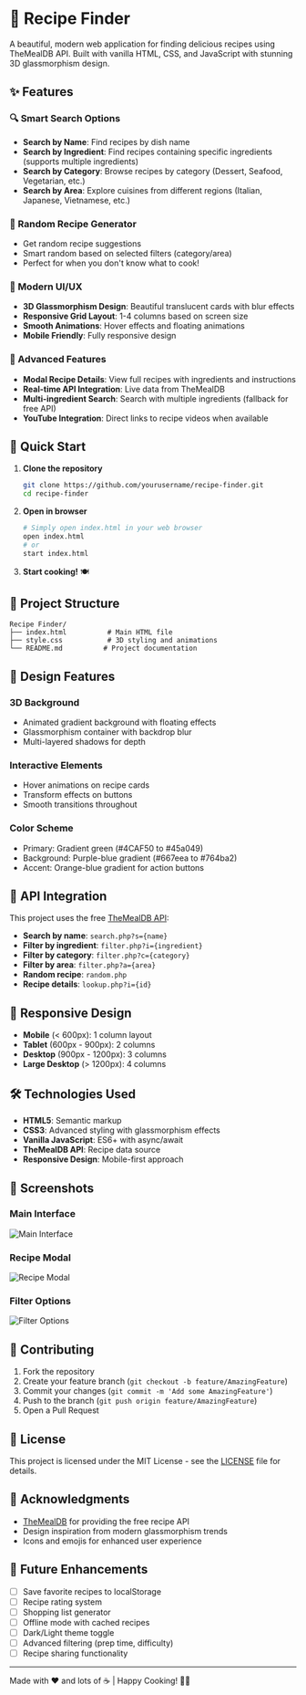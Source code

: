 # 🍳 Recipe Finder

A beautiful, modern web application for finding delicious recipes using TheMealDB API. Built with vanilla HTML, CSS, and JavaScript with stunning 3D glassmorphism design.

## ✨ Features

### 🔍 Smart Search Options
- **Search by Name**: Find recipes by dish name
- **Search by Ingredient**: Find recipes containing specific ingredients (supports multiple ingredients)
- **Search by Category**: Browse recipes by category (Dessert, Seafood, Vegetarian, etc.)
- **Search by Area**: Explore cuisines from different regions (Italian, Japanese, Vietnamese, etc.)

### 🎲 Random Recipe Generator
- Get random recipe suggestions
- Smart random based on selected filters (category/area)
- Perfect for when you don't know what to cook!

### 📱 Modern UI/UX
- **3D Glassmorphism Design**: Beautiful translucent cards with blur effects
- **Responsive Grid Layout**: 1-4 columns based on screen size
- **Smooth Animations**: Hover effects and floating animations
- **Mobile Friendly**: Fully responsive design

### 🔧 Advanced Features
- **Modal Recipe Details**: View full recipes with ingredients and instructions
- **Real-time API Integration**: Live data from TheMealDB
- **Multi-ingredient Search**: Search with multiple ingredients (fallback for free API)
- **YouTube Integration**: Direct links to recipe videos when available

## 🚀 Quick Start

1. **Clone the repository**
   ```bash
   git clone https://github.com/yourusername/recipe-finder.git
   cd recipe-finder
   ```

2. **Open in browser**
   ```bash
   # Simply open index.html in your web browser
   open index.html
   # or
   start index.html
   ```

3. **Start cooking!** 🍽️

## 📁 Project Structure

```
Recipe Finder/
├── index.html          # Main HTML file
├── style.css           # 3D styling and animations
└── README.md          # Project documentation
```

## 🎨 Design Features

### 3D Background
- Animated gradient background with floating effects
- Glassmorphism container with backdrop blur
- Multi-layered shadows for depth

### Interactive Elements
- Hover animations on recipe cards
- Transform effects on buttons
- Smooth transitions throughout

### Color Scheme
- Primary: Gradient green (#4CAF50 to #45a049)
- Background: Purple-blue gradient (#667eea to #764ba2)
- Accent: Orange-blue gradient for action buttons

## 🔗 API Integration

This project uses the free [TheMealDB API](https://www.themealdb.com/api.php):

- **Search by name**: `search.php?s={name}`
- **Filter by ingredient**: `filter.php?i={ingredient}`
- **Filter by category**: `filter.php?c={category}`
- **Filter by area**: `filter.php?a={area}`
- **Random recipe**: `random.php`
- **Recipe details**: `lookup.php?i={id}`

## 📱 Responsive Design

- **Mobile** (< 600px): 1 column layout
- **Tablet** (600px - 900px): 2 columns
- **Desktop** (900px - 1200px): 3 columns
- **Large Desktop** (> 1200px): 4 columns

## 🛠️ Technologies Used

- **HTML5**: Semantic markup
- **CSS3**: Advanced styling with glassmorphism effects
- **Vanilla JavaScript**: ES6+ with async/await
- **TheMealDB API**: Recipe data source
- **Responsive Design**: Mobile-first approach

## 🌟 Screenshots

### Main Interface
![Main Interface](screenshots/main-interface.png)

### Recipe Modal
![Recipe Modal](screenshots/recipe-modal.png)

### Filter Options
![Filter Options](screenshots/filter-options.png)

## 🤝 Contributing

1. Fork the repository
2. Create your feature branch (`git checkout -b feature/AmazingFeature`)
3. Commit your changes (`git commit -m 'Add some AmazingFeature'`)
4. Push to the branch (`git push origin feature/AmazingFeature`)
5. Open a Pull Request

## 📝 License

This project is licensed under the MIT License - see the [LICENSE](LICENSE) file for details.

## 🙏 Acknowledgments

- [TheMealDB](https://www.themealdb.com/) for providing the free recipe API
- Design inspiration from modern glassmorphism trends
- Icons and emojis for enhanced user experience

## 🔮 Future Enhancements

- [ ] Save favorite recipes to localStorage
- [ ] Recipe rating system
- [ ] Shopping list generator
- [ ] Offline mode with cached recipes
- [ ] Dark/Light theme toggle
- [ ] Advanced filtering (prep time, difficulty)
- [ ] Recipe sharing functionality

---

Made with ❤️ and lots of ☕ | Happy Cooking! 🍳✨
